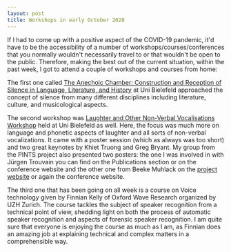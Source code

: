 ```yaml
---
layout: post
title: Workshops in early October 2020
---
```

If I had to come up with a positive aspect of the COVID-19 pandemic, it'd have to be the accessibility of a number of workshops/courses/conferences that you normally wouldn't necessarily travel to or that wouldn't be open to the public. Therefore, making the best out of the current situation, within the past week, I got to attend a couple of workshops and courses from home:

The first one called [The Anechoic Chamber: Construction and Reception of Silence in Language, Literature, and History](https://www.uni-bielefeld.de/(en)/ZiF/AG/2020/10-01-Mayar.html) at Uni Bielefeld approached the concept of silence from many different disciplines including literature, culture, and musicological aspects.

The second workshop was [Laughter and Other Non-Verbal Vocalisations Workshop](https://uni-bielefeld.de/fakultaeten/linguistik-literaturwissenschaft/forschung/fachbereich/phonetik/laughter-workshop/) held at Uni Bielefeld as well. Here, the focus was much more on language and phonetic aspects of laughter and all sorts of non-verbal vocalizations. It came with a poster session (which as always was too short) and two great keynotes by Khiet Truong and Greg Bryant. My group from the PINTS project also presented two posters: the one I was involved in with Jürgen Trouvain you can find on the Publications section or on the conference website and the other one from Beeke Muhlack on the [project website](http://pauseparticles.org/) or again the conference website.

The third one that has been going on all week is a course on Voice technology given by Finnian Kelly of Oxford Wave Research organized by UZH Zurich. The course tackles the subject of speaker recognition from a technical point of view, shedding light on both the process of automatic speaker recognition and aspects of forensic speaker recognition. I am quite sure that everyone is enjoying the course as much as I am, as Finnian does an amazing job at explaining technical and complex matters in a comprehensible way.
